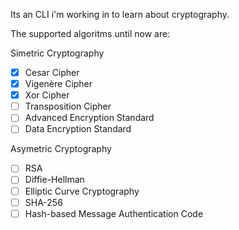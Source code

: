 Its an CLI i'm working in to learn about cryptography.

The supported algoritms until now are:

Simetric Cryptography
- [X] Cesar Cipher 
- [X] Vigenère Cipher
- [X] Xor Cipher
- [ ] Transposition Cipher
- [ ] Advanced Encryption Standard
- [ ] Data Encryption Standard

Asymetric Cryptography
- [ ] RSA
- [ ] Diffie-Hellman
- [ ] Elliptic Curve Cryptography
- [ ] SHA-256
- [ ] Hash-based Message Authentication Code
